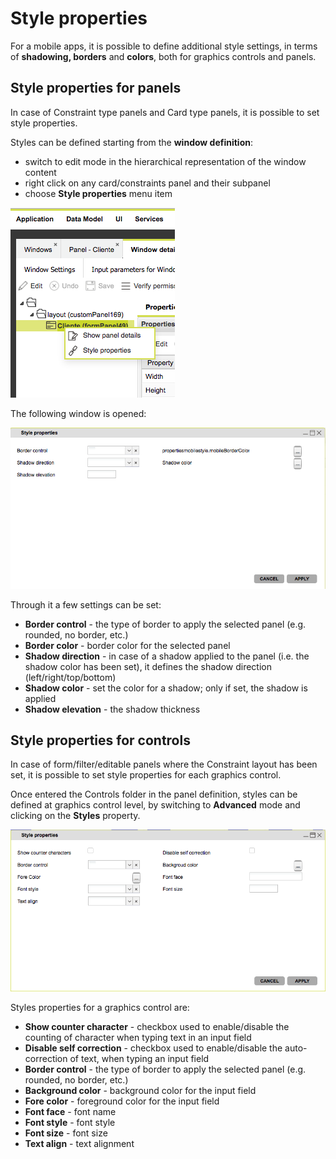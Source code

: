 # Style properties

For a mobile apps, it is possible to define additional style settings, in terms of **shadowing, borders** and **colors**, both for graphics controls and panels.

## Style properties for panels

In case of Constraint type panels and Card type panels, it is possible to set style properties.

Styles can be defined starting from the **window definition**:

* switch to edit mode in the hierarchical representation of the window content
* right click on any card/constraints panel and their subpanel
* choose **Style properties** menu item

![](../../.gitbook/assets/schermata-2019-06-12-alle-17.58.21.png)

The following window is opened:

![](../../.gitbook/assets/stylepanel.png)

Through it a few settings can be set:

* **Border control** - the type of border to apply the selected panel (e.g. rounded, no border, etc.)
* **Border color** - border color for the selected panel&#x20;
* **Shadow direction** - in case of a shadow applied to the panel (i.e. the shadow color has been set), it defines the shadow direction (left/right/top/bottom)&#x20;
* **Shadow color** - set the color for a shadow; only if set, the shadow is applied
* **Shadow elevation** - the shadow thickness

## Style properties for controls

In case of form/filter/editable panels where the Constraint layout has been set, it is possible to set style properties for each graphics control.

Once entered the Controls folder in the panel definition, styles can be defined at graphics control level, by switching to **Advanced** mode and clicking on the **Styles** property.

![](../../.gitbook/assets/stylecontrols.png)

Styles properties for a graphics control are:

* **Show counter character** - checkbox used to enable/disable the counting of character when typing text in an input field
* **Disable self correction** - checkbox used to enable/disable the auto-correction of text, when typing an input field
* **Border control** - the type of border to apply the selected panel (e.g. rounded, no border, etc.)
* **Background color** - background color for the input field
* **Fore color** - foreground color for the input field
* **Font face** - font name
* **Font style** - font style
* **Font size** - font size
* **Text align** - text alignment

